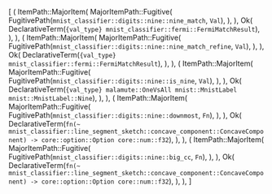 [
    (
        ItemPath::MajorItem(
            MajorItemPath::Fugitive(
                FugitivePath(`mnist_classifier::digits::nine::nine_match`, `Val`),
            ),
        ),
        Ok(
            DeclarativeTerm(`{val_type} mnist_classifier::fermi::FermiMatchResult`),
        ),
    ),
    (
        ItemPath::MajorItem(
            MajorItemPath::Fugitive(
                FugitivePath(`mnist_classifier::digits::nine::nine_match_refine`, `Val`),
            ),
        ),
        Ok(
            DeclarativeTerm(`{val_type} mnist_classifier::fermi::FermiMatchResult`),
        ),
    ),
    (
        ItemPath::MajorItem(
            MajorItemPath::Fugitive(
                FugitivePath(`mnist_classifier::digits::nine::is_nine`, `Val`),
            ),
        ),
        Ok(
            DeclarativeTerm(`{val_type} malamute::OneVsAll mnist::MnistLabel mnist::MnistLabel::Nine`),
        ),
    ),
    (
        ItemPath::MajorItem(
            MajorItemPath::Fugitive(
                FugitivePath(`mnist_classifier::digits::nine::downmost`, `Fn`),
            ),
        ),
        Ok(
            DeclarativeTerm(`fn(~ mnist_classifier::line_segment_sketch::concave_component::ConcaveComponent) -> core::option::Option core::num::f32`),
        ),
    ),
    (
        ItemPath::MajorItem(
            MajorItemPath::Fugitive(
                FugitivePath(`mnist_classifier::digits::nine::big_cc`, `Fn`),
            ),
        ),
        Ok(
            DeclarativeTerm(`fn(~ mnist_classifier::line_segment_sketch::concave_component::ConcaveComponent) -> core::option::Option core::num::f32`),
        ),
    ),
]